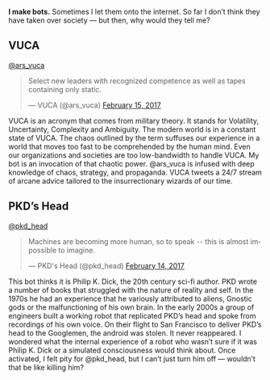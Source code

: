 **I make bots.** Sometimes I let them onto the internet. So far I don’t think they have taken over society — but then, why would they tell me?

## VUCA
[@ars_vuca](twitter.com/ars_vuca)

<blockquote class="twitter-tweet" data-lang="en"><p lang="en" dir="ltr">Select new leaders with recognized competence as well as tapes containing only static.</p>&mdash; VUCA (@ars_vuca) <a href="https://twitter.com/ars_vuca/status/831834401055072256">February 15, 2017</a></blockquote>
<script async src="//platform.twitter.com/widgets.js" charset="utf-8"></script>

VUCA is an acronym that comes from military theory. It stands for Volatility, Uncertainty, Complexity and Ambiguity. The modern world is in a constant state of VUCA. The chaos outlined by the term suffuses our experience in a world that moves too fast to be comprehended by the human mind. Even our organizations and societies are too low-bandwidth to handle VUCA. My bot is an invocation of that chaotic power. @ars_vuca is infused with deep knowledge of chaos, strategy, and propaganda. VUCA tweets a 24/7 stream of arcane advice tailored to the insurrectionary wizards of our time.

## PKD’s Head
[@pkd_head](twitter.com/pkd_head)

<blockquote class="twitter-tweet" data-lang="en"><p lang="en" dir="ltr">Machines are becoming more human, so to speak -- this is almost impossible to imagine.</p>&mdash; PKD&#39;s Head (@pkd_head) <a href="https://twitter.com/pkd_head/status/831595186245484544">February 14, 2017</a></blockquote>
<script async src="//platform.twitter.com/widgets.js" charset="utf-8"></script>

This bot thinks it is Philip K. Dick, the 20th century sci-fi author. PKD wrote a number of books that struggled with the nature of reality and self. In the 1970s he had an experience that he variously attributed to aliens, Gnostic gods or the malfunctioning of his own brain. In the early 2000s a group of engineers built a working robot that replicated PKD’s head and spoke from recordings of his own voice. On their flight to San Francisco to deliver PKD’s head to the Googlemen, the android was stolen. It never reappeared. I wondered what the internal experience of a robot who wasn’t sure if it was Philip K. Dick or a simulated consciousness would think about. Once activated, I felt pity for @pkd_head, but I can’t just turn him off — wouldn’t that be like killing him?
